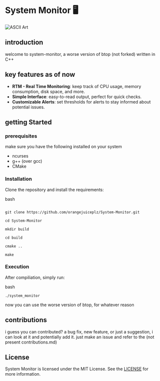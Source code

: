 # System Monitor 🖥️

![ASCII Art](path/to/ascii-art.png)

## introduction

welcome to system-monitor, a worse version of btop (not forked) written in C++

## key features as of now

- **RTM - Real Time Monitoring**: keep track of CPU usage, memory consumption, disk space, and more.
- **Simple Interface**: easy-to-read output, perfect for quick checks.
- **Customizable Alerts**: set thresholds for alerts to stay informed about potential issues.

## getting Started

### prerequisites

make sure you have the following installed on your system

- ncurses
- g++ (over gcc)
- CMake

### Installation 

Clone the repository and install the requirements:

bash 
```

git clone https://github.com/orangejuiceplz/System-Monitor.git

cd System-Monitor

mkdir build

cd build

cmake ..

make
```
### Execution

After compiliation, simply run:

bash
```
./system_monitor
```

now you can use the worse version of btop, for whatever reason

## contributions

i guess you can contributed? a bug fix, new feature, or just a suggestion, i can look at it and potentially add it. just make an issue and refer to the (not present contributions.md)

## License

System Monitor is licensed under the MIT License. See the  [LICENSE](https://github.com/orangejuiceplz/System-Monitor/blob/main/LICENSE) for more information.

